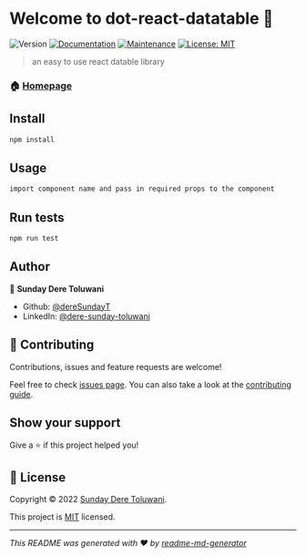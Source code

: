 # Welcome to dot-react-datatable 👋
![Version](https://img.shields.io/badge/version-0.0.1-blue.svg?cacheSeconds=2592000)
[![Documentation](https://img.shields.io/badge/documentation-yes-brightgreen.svg)](https://github.com/dereSundayT/dot-react-datatable#readme)
[![Maintenance](https://img.shields.io/badge/Maintained%3F-yes-green.svg)](https://github.com/dereSundayT/dot-react-datatable/graphs/commit-activity)
[![License: MIT](https://img.shields.io/github/license/dereSundayT/dot-react-datatable)](https://github.com/dereSundayT/dot-react-datatable/blob/master/LICENSE)

> an easy to use react datable library

### 🏠 [Homepage](https://github.com/dereSundayT/dot-react-datatable#readme)

## Install

```sh
npm install
```

## Usage

```sh
import component name and pass in required props to the component 
```

## Run tests

```sh
npm run test
```

## Author

👤 **Sunday Dere Toluwani**

* Github: [@dereSundayT](https://github.com/dereSundayT)
* LinkedIn: [@dere-sunday-toluwani](https://linkedin.com/in/dere-sunday-toluwani)

## 🤝 Contributing

Contributions, issues and feature requests are welcome!

Feel free to check [issues page](https://github.com/dereSundayT/dot-react-datatable/issues). You can also take a look at the [contributing guide](https://github.com/dereSundayT/dot-react-datatable/blob/master/CONTRIBUTING.md).

## Show your support

Give a ⭐️ if this project helped you!


## 📝 License

Copyright © 2022 [Sunday Dere Toluwani](https://github.com/dereSundayT).

This project is [MIT](https://github.com/dereSundayT/dot-react-datatable/blob/master/LICENSE) licensed.

***
_This README was generated with ❤️ by [readme-md-generator](https://github.com/kefranabg/readme-md-generator)_